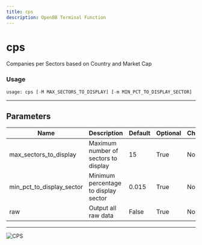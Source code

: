 ```yaml
---
title: cps
description: OpenBB Terminal Function
---
```


# cps

Companies per Sectors based on Country and Market Cap

### Usage 
```python
usage: cps [-M MAX_SECTORS_TO_DISPLAY] [-m MIN_PCT_TO_DISPLAY_SECTOR] [-r]
```
---
## Parameters

| Name | Description | Default | Optional | Choices |
| ---- | ----------- | ------- | -------- | ------- |
| max_sectors_to_display | Maximum number of sectors to display | 15 | True | None |
| min_pct_to_display_sector | Minimum percentage to display sector | 0.015 | True | None |
| raw | Output all raw data | False | True | None |
---
![CPS](https://user-images.githubusercontent.com/46355364/153896194-512699a7-ce52-4cbd-869e-89397bc96dc4.png)

